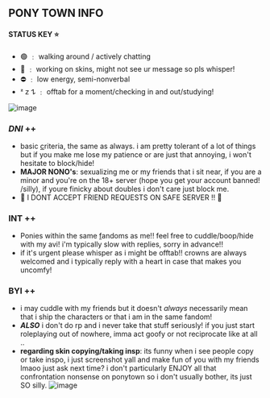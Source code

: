 ## PONY TOWN INFO 

#### STATUS KEY ⭐️

- 🟢 ﹕ walking around / actively chatting
- 🌙 ﹕ working on skins, might not see ur message so pls whisper!
- ⛔️ ﹕ low energy, semi-nonverbal
- ᶻ 𝗓 𐰁  ﹕ offtab for a moment/checking in and out/studying!

![image](https://64.media.tumblr.com/1a1cdd125d52d08ee33f2a9106cea126/tumblr_ohkns63pMp1uerrt0o3_540.gif)

### ***DNI*** ++  
- basic [c](https://dni-criteria.carrd.co)riteria, the same as always. i am pretty tolerant of a lot of things but if you make me lose my patience or are just that annoying, i won't hesitate to block/hide!
- **MAJOR NONO's**: sexualizing me or my friends that i sit near, if you are a minor and you're on the 18+ server (hope you get your account banned! /silly), if youre finicky about doubles i don't care just block me.
- 🚫 I DONT ACCEPT FRIEND REQUESTS ON SAFE SERVER !! 🚫

### **INT** ++ 
- Ponies within the same [f](https://rentry.co/thoughtcrimes)andoms as me!! feel free to cuddle/boop/hide with my avi! i'm typically slow with replies, sorry in advance!! 
- if it's urgent please whisper as i might be offtab!! crowns are always welcomed and i typically reply with a heart in case that makes you uncomfy!

### **BYI** ++ 
- i may cuddle with my friends but it doesn't *always* necessarily mean that i ship the characters or that i am in the same fandom!
- ***ALSO*** i don't do rp and i never take that stuff seriously! 
if you just start roleplaying out of nowhere, imma act goofy or not reciprocate like at all ..
- **regarding skin copying/taking insp**: its funny when i see people copy or take inspo, i just screenshot yall and make fun of you with my friends lmaoo just ask next time? i don't particularly ENJOY all that confrontation nonsense on ponytown so i don't usually bother, its just SO silly.
![image](https://78.media.tumblr.com/61faa55fdebb0bf5838b38923e97bbf9/tumblr_ohivxzydc51uerrt0o2_1280.gif)



<!--
**usagj/usagj** is a ✨ _special_ ✨ repository because its `README.md` (this file) appears on your GitHub profile.

Here are some ideas to get you started:

- 🔭 I’m currently working on ...
- 🌱 I’m currently learning ...
- 👯 I’m looking to collaborate on ...
- 🤔 I’m looking for help with ...
- 💬 Ask me about ...
- 📫 How to reach me: ...
- 😄 Pronouns: ...
- ⚡ Fun fact: ...
-->
